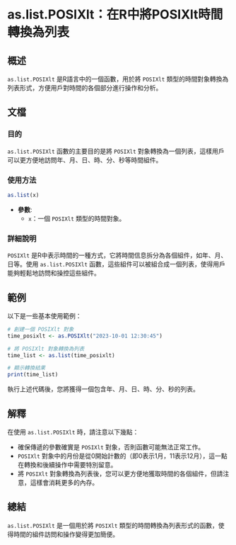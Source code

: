 <!--
Meta Description: # as.list.POSIXlt：在R中將POSIXlt時間轉換為列表 ## 概述 `as.list.POSIXlt` 是R語言中的一個函數，用於將 `POSIXlt` 類型的時間對象轉換為列表形式，方便用戶對時間的各個部分進行操作和分析。 ## 文檔 ### 目的 `as.list.POSIXl...
Meta Keywords: posixlt, list, time_posixlt, time_list, 在r中將posixlt時間轉換為列表
-->

# as.list.POSIXlt：在R中將POSIXlt時間轉換為列表

## 概述
`as.list.POSIXlt` 是R語言中的一個函數，用於將 `POSIXlt` 類型的時間對象轉換為列表形式，方便用戶對時間的各個部分進行操作和分析。

## 文檔
### 目的
`as.list.POSIXlt` 函數的主要目的是將 `POSIXlt` 對象轉換為一個列表，這樣用戶可以更方便地訪問年、月、日、時、分、秒等時間組件。

### 使用方法
```R
as.list(x)
```
- **參數**:
  - `x`：一個 `POSIXlt` 類型的時間對象。

### 詳細說明
`POSIXlt` 是R中表示時間的一種方式，它將時間信息拆分為各個組件，如年、月、日等。使用 `as.list.POSIXlt` 函數，這些組件可以被組合成一個列表，使得用戶能夠輕鬆地訪問和操控這些組件。

## 範例
以下是一些基本使用範例：

```R
# 創建一個 POSIXlt 對象
time_posixlt <- as.POSIXlt("2023-10-01 12:30:45")

# 將 POSIXlt 對象轉換為列表
time_list <- as.list(time_posixlt)

# 顯示轉換結果
print(time_list)
```
執行上述代碼後，您將獲得一個包含年、月、日、時、分、秒的列表。

## 解釋
在使用 `as.list.POSIXlt` 時，請注意以下幾點：
- 確保傳遞的參數確實是 `POSIXlt` 對象，否則函數可能無法正常工作。
- `POSIXlt` 對象中的月份是從0開始計數的（即0表示1月，11表示12月），這一點在轉換和後續操作中需要特別留意。
- 將 `POSIXlt` 對象轉換為列表後，您可以更方便地獲取時間的各個組件，但請注意，這樣會消耗更多的內存。

## 總結
`as.list.POSIXlt` 是一個用於將 `POSIXlt` 類型的時間轉換為列表形式的函數，使得時間的組件訪問和操作變得更加簡便。